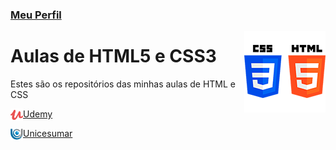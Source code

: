 ### [Meu Perfil](http://phstefen.github.io/)

<img align="right" src="img/htmlcss.png" width="130">

# Aulas de HTML5 e CSS3
Estes são os repositórios das minhas aulas de HTML e CSS


<img align="left" src="img/udemy.png" width="20">

[Udemy](https://github.com/phStefen/aulas-html-css/tree/master/udemy/)

<img align="left" src="img/unicesumar.png" width="20">

[Unicesumar](https://github.com/phStefen/aulas-html-css/tree/master/unicesumar/)